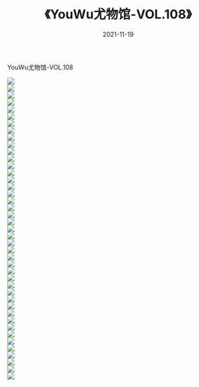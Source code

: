 ﻿---
layout: post
title:  《YouWu尤物馆-VOL.108》
date:   2021-11-19
img: http://img.660000.xyz/Sharelink/网络美图/2021/YouWu尤物馆-VOL.108/000.jpg
categories: [美女, 清纯, 唯美]
---

YouWu尤物馆-VOL.108

  ![](http://img.660000.xyz/Sharelink/网络美图/2021/YouWu尤物馆-VOL.108/001.jpg) <br> ![](http://img.660000.xyz/Sharelink/网络美图/2021/YouWu尤物馆-VOL.108/002.jpg) <br> ![](http://img.660000.xyz/Sharelink/网络美图/2021/YouWu尤物馆-VOL.108/003.jpg) <br> ![](http://img.660000.xyz/Sharelink/网络美图/2021/YouWu尤物馆-VOL.108/004.jpg) <br> ![](http://img.660000.xyz/Sharelink/网络美图/2021/YouWu尤物馆-VOL.108/005.jpg) <br> ![](http://img.660000.xyz/Sharelink/网络美图/2021/YouWu尤物馆-VOL.108/006.jpg) <br> ![](http://img.660000.xyz/Sharelink/网络美图/2021/YouWu尤物馆-VOL.108/007.jpg) <br> ![](http://img.660000.xyz/Sharelink/网络美图/2021/YouWu尤物馆-VOL.108/008.jpg) <br> ![](http://img.660000.xyz/Sharelink/网络美图/2021/YouWu尤物馆-VOL.108/009.jpg) <br> ![](http://img.660000.xyz/Sharelink/网络美图/2021/YouWu尤物馆-VOL.108/010.jpg) <br> ![](http://img.660000.xyz/Sharelink/网络美图/2021/YouWu尤物馆-VOL.108/011.jpg) <br> ![](http://img.660000.xyz/Sharelink/网络美图/2021/YouWu尤物馆-VOL.108/012.jpg) <br> ![](http://img.660000.xyz/Sharelink/网络美图/2021/YouWu尤物馆-VOL.108/013.jpg) <br> ![](http://img.660000.xyz/Sharelink/网络美图/2021/YouWu尤物馆-VOL.108/014.jpg) <br> ![](http://img.660000.xyz/Sharelink/网络美图/2021/YouWu尤物馆-VOL.108/015.jpg) <br> ![](http://img.660000.xyz/Sharelink/网络美图/2021/YouWu尤物馆-VOL.108/016.jpg) <br> ![](http://img.660000.xyz/Sharelink/网络美图/2021/YouWu尤物馆-VOL.108/017.jpg) <br> ![](http://img.660000.xyz/Sharelink/网络美图/2021/YouWu尤物馆-VOL.108/018.jpg) <br> ![](http://img.660000.xyz/Sharelink/网络美图/2021/YouWu尤物馆-VOL.108/019.jpg) <br> ![](http://img.660000.xyz/Sharelink/网络美图/2021/YouWu尤物馆-VOL.108/020.jpg) <br> ![](http://img.660000.xyz/Sharelink/网络美图/2021/YouWu尤物馆-VOL.108/021.jpg) <br> ![](http://img.660000.xyz/Sharelink/网络美图/2021/YouWu尤物馆-VOL.108/022.jpg) <br> ![](http://img.660000.xyz/Sharelink/网络美图/2021/YouWu尤物馆-VOL.108/023.jpg) <br> ![](http://img.660000.xyz/Sharelink/网络美图/2021/YouWu尤物馆-VOL.108/024.jpg) <br> ![](http://img.660000.xyz/Sharelink/网络美图/2021/YouWu尤物馆-VOL.108/025.jpg) <br> ![](http://img.660000.xyz/Sharelink/网络美图/2021/YouWu尤物馆-VOL.108/026.jpg) <br> ![](http://img.660000.xyz/Sharelink/网络美图/2021/YouWu尤物馆-VOL.108/027.jpg) <br> ![](http://img.660000.xyz/Sharelink/网络美图/2021/YouWu尤物馆-VOL.108/028.jpg) <br> ![](http://img.660000.xyz/Sharelink/网络美图/2021/YouWu尤物馆-VOL.108/029.jpg) <br> ![](http://img.660000.xyz/Sharelink/网络美图/2021/YouWu尤物馆-VOL.108/030.jpg) <br> ![](http://img.660000.xyz/Sharelink/网络美图/2021/YouWu尤物馆-VOL.108/031.jpg) <br> ![](http://img.660000.xyz/Sharelink/网络美图/2021/YouWu尤物馆-VOL.108/032.jpg) <br> ![](http://img.660000.xyz/Sharelink/网络美图/2021/YouWu尤物馆-VOL.108/033.jpg) <br> ![](http://img.660000.xyz/Sharelink/网络美图/2021/YouWu尤物馆-VOL.108/034.jpg) <br> ![](http://img.660000.xyz/Sharelink/网络美图/2021/YouWu尤物馆-VOL.108/035.jpg) <br> ![](http://img.660000.xyz/Sharelink/网络美图/2021/YouWu尤物馆-VOL.108/036.jpg) <br> ![](http://img.660000.xyz/Sharelink/网络美图/2021/YouWu尤物馆-VOL.108/037.jpg) <br> ![](http://img.660000.xyz/Sharelink/网络美图/2021/YouWu尤物馆-VOL.108/038.jpg) <br> ![](http://img.660000.xyz/Sharelink/网络美图/2021/YouWu尤物馆-VOL.108/039.jpg) <br> ![](http://img.660000.xyz/Sharelink/网络美图/2021/YouWu尤物馆-VOL.108/040.jpg) <br> ![](http://img.660000.xyz/Sharelink/网络美图/2021/YouWu尤物馆-VOL.108/041.jpg) <br> ![](http://img.660000.xyz/Sharelink/网络美图/2021/YouWu尤物馆-VOL.108/042.jpg) <br> ![](http://img.660000.xyz/Sharelink/网络美图/2021/YouWu尤物馆-VOL.108/043.jpg) <br>